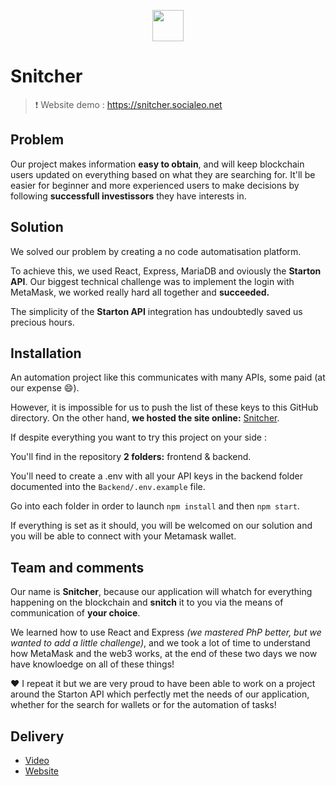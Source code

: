 <p align="center">
  <img width="50" height="50" src="https://github.com/socialeonet/HackatonStarton/blob/main/assets/logo.png">
</p>

# Snitcher

> ❗️ Website demo : https://snitcher.socialeo.net

## Problem

Our project makes information **easy to obtain**, and will keep blockchain users updated on everything based on what they are searching for. It'll be easier for beginner and more experienced users to make decisions by following **successfull investissors** they have interests in.

## Solution
We solved our problem by creating a no code automatisation platform.

To achieve this, we used React, Express, MariaDB and oviously the **Starton API**. Our biggest technical challenge was to implement the login with MetaMask, we worked really hard all together and **succeeded.**

The simplicity of the **Starton API** integration has undoubtedly saved us precious hours.

## Installation

An automation project like this communicates with many APIs, some paid (at our expense 😄).

However, it is impossible for us to push the list of these keys to this GitHub directory. On the other hand, **we hosted the site online:** [Snitcher](https://snitcher.socialeo.net).

If despite everything you want to try this project on your side :

You'll find in the repository **2 folders:** frontend & backend.

You'll need to create a .env with all your API keys in the backend folder documented into the `Backend/.env.example` file.

Go into each folder in order to launch `npm install` and then `npm start`.

If everything is set as it should, you will be welcomed on our solution and you will be able to connect with your Metamask wallet.

## Team and comments

Our name is **Snitcher**, because our application will whatch for everything happening on the blockchain and **snitch** it to you via the means of communication of **your choice**.

We learned how to use React and Express _(we mastered PhP better, but we wanted to add a little challenge)_, and we took a lot of time to understand how MetaMask and the web3 works, at the end of these two days we now have knowloedge on all of these things!

❤️ I repeat it but we are very proud to have been able to work on a project around the Starton API which perfectly met the needs of our application, whether for the search for wallets or for the automation of tasks!

## Delivery

- [Video](https://socialeo-my.sharepoint.com/:f:/g/personal/thomas_mazaud_socialeo_net/EgqW56jmdmpJg7rEoA3oSiABQATxu98PhDCP3ofj_WPcfw?e=698yC7)
- [Website](https://starton.socialeo.net)
